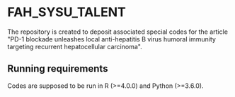 # FAH_SYSU_TALENT
The repository is created to deposit associated special codes for the article "PD-1 blockade unleashes local anti-hepatitis B virus humoral immunity targeting recurrent hepatocellular carcinoma". 
## Running requirements
Codes are supposed to be run in R (>=4.0.0) and Python (>=3.6.0).
